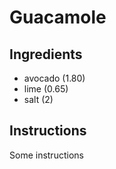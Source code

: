 # Guacamole
## Ingredients
* avocado (1.80)
* lime (0.65)
* salt (2)
## Instructions
Some instructions
